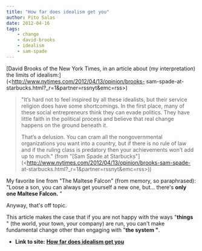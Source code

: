 ```yaml
---
title: "How far does idealism get you"
author: Pito Salas
date: 2012-04-16
tags:
    - change
    - david-brooks
    - idealism
    - sam-spade
---
```


[David Brooks of the New York Times, in an article about (my interpretation)
the limits of idealism:](<http://www.nytimes.com/2012/04/13/opinion/brooks-
sam-spade-at-starbucks.html?_r=1&partner=rssnyt&emc=rss>)

> "It’s hard not to feel inspired by all these idealists, but their service
> religion does have some shortcomings. In the first place, many of these
> social entrepreneurs think they can evade politics. They have little faith
> in the political process and believe that real change happens on the ground
> beneath it.
>
> That’s a delusion. You can cram all the nongovernmental organizations you
> want into a country, but if there is no rule of law and if the ruling class
> is predatory then your achievements won’t add up to much." (from "[Sam Spade
> at Starbucks"](<http://www.nytimes.com/2012/04/13/opinion/brooks-sam-spade-
> at-starbucks.html?_r=1&partner=rssnyt&emc=rss>))

My favorite line from "The Maltese Falcon" (from memory, so paraphrased):
"Loose a son, you can always get yourself a new one, but… there's **only one
Maltese Falcon.** "

Anyway, that's off topic.

This article makes the case that if you are not happy with the ways
"**things** " (the world, your town, your company) are run, you can't make
fundamental change other than engaging with "**the system "**.


* **Link to site:** **[How far does idealism get you](None)**

